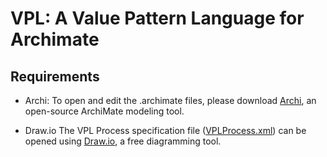 # VPL: A Value Pattern Language for Archimate

## Requirements

- Archi:
To open and edit the .archimate files, please download [Archi](https://www.archimatetool.com/), an open-source ArchiMate modeling tool.

- Draw.io
The VPL Process specification file ([VPLProcess.xml](/source/VPLProcess.xml)) can be opened using [Draw.io](https://www.draw.io/), a free diagramming tool.
